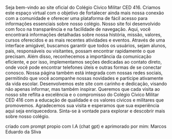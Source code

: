 Seja bem-vindo ao site oficial do Colégio Cívico Militar CED 416. Criamos este espaço virtual com o objetivo de fortalecer ainda mais nossa conexão com a comunidade e oferecer uma plataforma de fácil acesso para informações essenciais sobre nosso colégio.
Nosso site foi desenvolvido com foco na transparência e na facilidade de navegação. Aqui, você encontrará informações detalhadas sobre nossa história, missão, valores, cursos oferecidos e as mais recentes atividades e eventos. Através de uma interface amigável, buscamos garantir que todos os usuários, sejam alunos, pais, responsáveis ou visitantes, possam encontrar rapidamente o que precisam.
Além disso, reconhecemos a importância da comunicação eficiente, e por isso, implementamos seções dedicadas ao contato direto, onde você pode encontrar telefones úteis e outras formas de se conectar conosco. Nossa página também está integrada com nossas redes sociais, permitindo que você acompanhe nossas novidades e participe ativamente da vida escolar.
Desenvolvemos este site com carinho e dedicação, visando não apenas informar, mas também inspirar. Queremos que cada visita ao nosso site reflita a excelência e o compromisso do Colégio Cívico Militar CED 416 com a educação de qualidade e os valores cívicos e militares que promovemos.
Agradecemos sua visita e esperamos que sua experiência aqui seja enriquecedora. Sinta-se à vontade para explorar e descobrir mais sobre nosso colégio. 

criado com prompt propio com I.A (chat gpt) e aprimorado por mim: Marcos Eduardo da Sliva